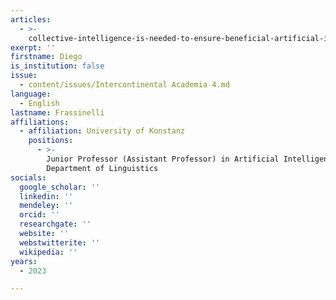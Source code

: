 ```yaml
---
articles:
  - >-
    collective-intelligence-is-needed-to-ensure-beneficial-artificial-intelligence
exerpt: ''
firstname: Diego
is_institution: false
issue:
  - content/issues/Intercontinental Academia 4.md
language:
  - English
lastname: Frassinelli
affiliations:
  - affiliation: University of Konstanz
    positions:
      - >-
        Junior Professor (Assistant Professor) in Artificial Intelligence,
        Department of Linguistics
socials:
  google_scholar: ''
  linkedin: ''
  mendeley: ''
  orcid: ''
  researchgate: ''
  website: ''
  webstwitterite: ''
  wikipedia: ''
years:
  - 2023

---
```

